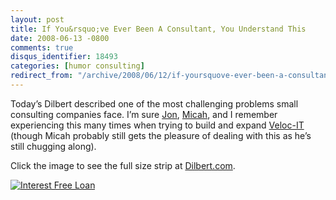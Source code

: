 ```yaml
---
layout: post
title: If You&rsquo;ve Ever Been A Consultant, You Understand This
date: 2008-06-13 -0800
comments: true
disqus_identifier: 18493
categories: [humor consulting]
redirect_from: "/archive/2008/06/12/if-yoursquove-ever-been-a-consultant-you-understand-this.aspx/"
---
```


Today’s Dilbert described one of the most challenging problems small
consulting companies face. I’m sure
[Jon](http://weblogs.asp.net/jgalloway/ "Jon Galloway"),
[Micah](http://micahdylan.com/ "Micah Dylan"), and I remember
experiencing this many times when trying to build and expand
[Veloc-IT](http://veloc-it.com/ "My former company") (though Micah
probably still gets the pleasure of dealing with this as he’s still
chugging along).

Click the image to see the full size strip at
[Dilbert.com](http://www.dilbert.com/ "Dilbert Strip").

[![Interest Free
Loan](https://haacked.com/images/haacked_com/WindowsLiveWriter/IfYouveEverBeenAConsultantYouUnderstandT_853A/dilbert-consultant_3.gif "Interest Free Loan")](http://www.dilbert.com/2008-06-13/ "Life of a small consultant")
